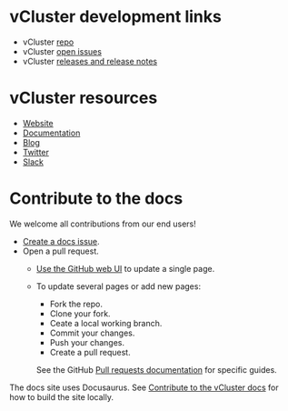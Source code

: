 # vCluster development links

- vCluster [repo](https://github.com/loft-sh/vcluster)
- vCluster [open issues](https://github.com/loft-sh/vcluster/issues)
- vCluster [releases and release notes](https://github.com/loft-sh/vcluster/releases)

# vCluster resources

- [Website](https://www.vcluster.com)
- [Documentation](https://www.vcluster.com/docs/)
- [Blog](https://loft.sh/blog)
- [Twitter](https://twitter.com/loft_sh)
- [Slack](https://slack.loft.sh/)


# Contribute to the docs

We welcome all contributions from our end users! 

- [Create a docs issue](https://github.com/loft-sh/vcluster-docs/issues).
- Open a pull request.
  - [Use the GitHub web UI](https://docs.github.com/en/pull-requests/collaborating-with-pull-requests/proposing-changes-to-your-work-with-pull-requests/creating-a-pull-request?tool=webui) to update a single page.
  - To update several pages or add new pages:
     - Fork the repo.
     - Clone your fork.
     - Ceate a local working branch.
     - Commit your changes.
     - Push your changes.
     - Create a pull request.

     See the GitHub [Pull requests documentation](https://docs.github.com/en/pull-requests) for specific guides.


The docs site uses Docusaurus. See [Contribute to the vCluster docs](CONTRIBUTING.md) for how to build the site locally. 
